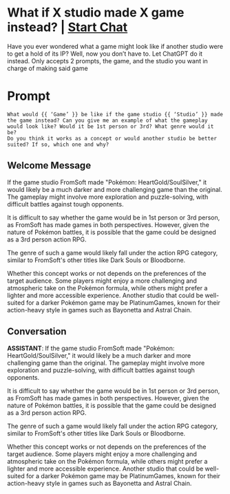 

# What if X studio made X game instead? | [Start Chat](https://gptcall.net/chat.html?data=%7B%22contact%22%3A%7B%22id%22%3A%2252rLP8q8ri7l0NsdYZqok%22%2C%22flow%22%3Atrue%7D%7D)
Have you ever wondered what a game might look like if another studio were to get a hold of its IP? Well, now you don’t have to. Let ChatGPT do it instead. Only accepts 2 prompts, the game, and the studio you want in charge of making said game

# Prompt

```
What would {{ ‘Game’ }} be like if the game studio {{ ‘Studio’ }} made the game instead? Can you give me an example of what the gameplay would look like? Would it be 1st person or 3rd? What genre would it be?
Do you think it works as a concept or would another studio be better suited? If so, which one and why? 
```

## Welcome Message
If the game studio FromSoft made "Pokémon: HeartGold/SoulSilver," it would likely be a much darker and more challenging game than the original. The gameplay might involve more exploration and puzzle-solving, with difficult battles against tough opponents.



It is difficult to say whether the game would be in 1st person or 3rd person, as FromSoft has made games in both perspectives. However, given the nature of Pokémon battles, it is possible that the game could be designed as a 3rd person action RPG.



The genre of such a game would likely fall under the action RPG category, similar to FromSoft's other titles like Dark Souls or Bloodborne.



Whether this concept works or not depends on the preferences of the target audience. Some players might enjoy a more challenging and atmospheric take on the Pokémon formula, while others might prefer a lighter and more accessible experience. Another studio that could be well-suited for a darker Pokémon game may be PlatinumGames, known for their action-heavy style in games such as Bayonetta and Astral Chain.

## Conversation

**ASSISTANT**: If the game studio FromSoft made "Pokémon: HeartGold/SoulSilver," it would likely be a much darker and more challenging game than the original. The gameplay might involve more exploration and puzzle-solving, with difficult battles against tough opponents.



It is difficult to say whether the game would be in 1st person or 3rd person, as FromSoft has made games in both perspectives. However, given the nature of Pokémon battles, it is possible that the game could be designed as a 3rd person action RPG.



The genre of such a game would likely fall under the action RPG category, similar to FromSoft's other titles like Dark Souls or Bloodborne.



Whether this concept works or not depends on the preferences of the target audience. Some players might enjoy a more challenging and atmospheric take on the Pokémon formula, while others might prefer a lighter and more accessible experience. Another studio that could be well-suited for a darker Pokémon game may be PlatinumGames, known for their action-heavy style in games such as Bayonetta and Astral Chain.

